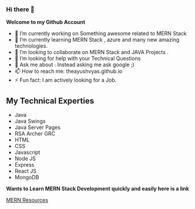 ### Hi there 👋


**Welcome to my Github Account**

- 🔭 I’m currently working on Something awesome related to MERN Stack
- 🌱 I’m currently learning MERN Stack , azure and many new amazing technologies.
- 👯 I’m looking to collaborate on MERN Stack and JAVA Projects .
- 🤔 I’m looking for help with your Technical Questions
- 💬 Ask me about : Instead asking me ask google  ;)
- 📫 How to reach me: theayushvyas.github.io  
- ⚡ Fun fact: I am actively looking for a Job.

## My Technical Experties

- Java
- Java Swings
- Java Server Pages
- RSA Archer GRC
- HTML
- CSS
- Javascript
- Node JS
- Express
- React JS
- MongoDB

**Wants to Learn MERN Stack Development quickly and easily here is a link**


[MERN Resources](https://github.com/theayushvyas/MERN-Resources)
